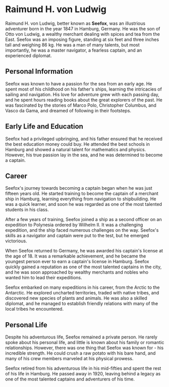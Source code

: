 # Raimund H. von Ludwig

Raimund H. von Ludwig, better known as **Seefox**, was an illustrious adventurer born in the year 1847 in Hamburg, Germany. He was the son of Otto von Ludwig, a wealthy merchant dealing with spices and tea from the East. Seefox was an imposing figure, standing at six feet and three inches tall and weighing 86 kg. He was a man of many talents, but most importantly, he was a master navigator, a fearless captain, and an experienced diplomat.

## Personal Information

Seefox was known to have a passion for the sea from an early age. He spent most of his childhood on his father's ships, learning the intricacies of sailing and navigation. His love for adventure grew with each passing day, and he spent hours reading books about the great explorers of the past. He was fascinated by the stories of Marco Polo, Christopher Columbus, and Vasco da Gama, and dreamed of following in their footsteps.

## Early Life and Education

Seefox had a privileged upbringing, and his father ensured that he received the best education money could buy. He attended the best schools in Hamburg and showed a natural talent for mathematics and physics. However, his true passion lay in the sea, and he was determined to become a captain.

## Career

Seefox's journey towards becoming a captain began when he was just fifteen years old. He started training to become the captain of a merchant ship in Hamburg, learning everything from navigation to shipbuilding. He was a quick learner, and soon he was regarded as one of the most talented students in his class.

After a few years of training, Seefox joined a ship as a second officer on an expedition to Polynesia ordered by Wilhelm II. It was a challenging expedition, and the ship faced numerous challenges on the way. Seefox's skills as a navigator and captain were put to the test, but he emerged victorious.

When Seefox returned to Germany, he was awarded his captain's license at the age of 18. It was a remarkable achievement, and he became the youngest person ever to earn a captain's license in Hamburg. Seefox quickly gained a reputation as one of the most talented captains in the city, and he was soon approached by wealthy merchants and nobles who wanted him to lead their expeditions.

Seefox embarked on many expeditions in his career, from the Arctic to the Antarctic. He explored uncharted territories, traded with native tribes, and discovered new species of plants and animals. He was also a skilled diplomat, and he managed to establish friendly relations with many of the local tribes he encountered.

## Personal Life

Despite his adventurous life, Seefox remained a private person. He rarely spoke about his personal life, and little is known about his family or romantic relationships. However, there was one thing that Seefox was known for - his incredible strength. He could crush a raw potato with his bare hand, and many of his crew members marveled at his physical prowess.

Seefox retired from his adventurous life in his mid-fifties and spent the rest of his life in Hamburg. He passed away in 1920, leaving behind a legacy as one of the most talented captains and adventurers of his time.